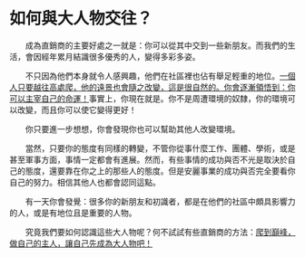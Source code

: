 # 如何與大人物交往？

&emsp;&emsp;成為直銷商的主要好處之一就是：你可以從其中交到一些新朋友。而我們的生活，會因經年累月結識很多優秀的人，變得多彩多姿。

&emsp;&emsp;不只因為他們本身就令人感興趣，他們在社區裡也佔有舉足輕重的地位。[一個人只要越往高處爬，他的遠景也會隨之改變，這是很自然的。你會逐漸領悟到：你可以主宰自己的命運！]()事實上，你現在就是。你不是周遭環境的奴隸，你的環境可以改變，而且你可以使它變得更好！

&emsp;&emsp;你只要進一步想想，你會發現你也可以幫助其他人改變環境。

&emsp;&emsp;當然，只要你的態度有同樣的轉變，不管你從事什麼工作、團體、學術，或是甚至軍事方面，事情一定都會有進展。然而，有些事情的成功與否不光是取決於自己的態度，還要靠在你之上的那些人的態度。但是安麗事業的成功與否完全要看你自己的努力。相信其他人也都會認同這點。

&emsp;&emsp;有一天你會發覺：很多你的新朋友和初識者，都是在他們的社區中頗具影響力的人，或是有地位且是重要的人物。

&emsp;&emsp;究竟我們要如何認識這些大人物呢？何不試試有些直銷商的方法：[爬到巔峰，做自己的主人，讓自己先成為大人物吧！]()
